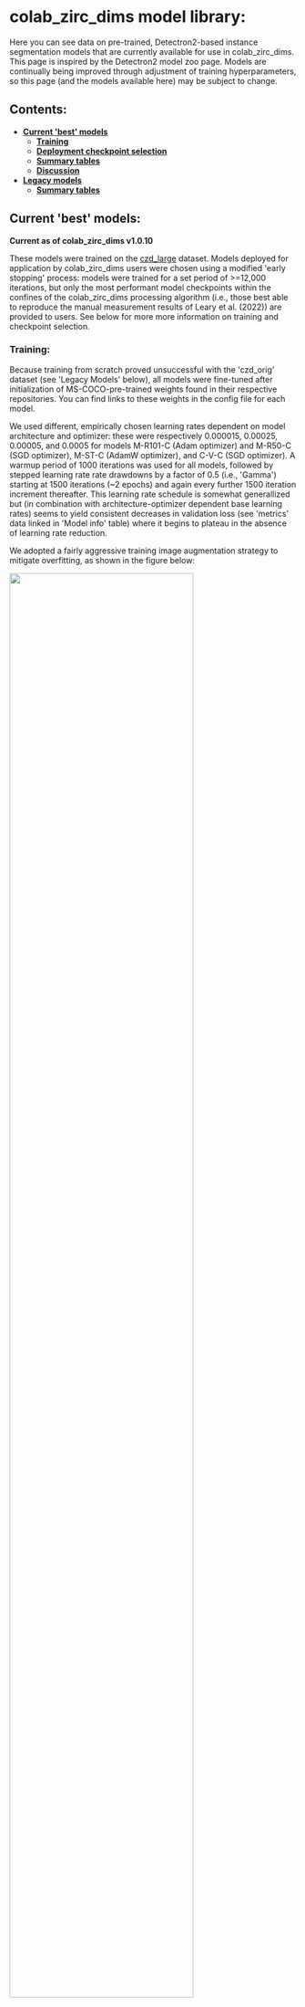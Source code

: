 # colab_zirc_dims model library:

Here you can see data on pre-trained, Detectron2-based instance segmentation models that are currently available for use in colab_zirc_dims. This page is inspired by the Detectron2 model zoo page. Models are continually being improved through adjustment of training hyperparameters, so this page (and the models available here) may be subject to change.

## Contents:
  * **[Current 'best' models](https://github.com/MCSitar/colab_zirc_dims/edit/main/model_library.md#current-best-models)**
    * **[Training](https://github.com/MCSitar/colab_zirc_dims/edit/main/model_library.md#Training)**
    * **[Deployment checkpoint selection](https://github.com/MCSitar/colab_zirc_dims/edit/main/model_library.md#selection-of-checkpoints-for-deployment)**
    * **[Summary tables](https://github.com/MCSitar/colab_zirc_dims/edit/main/model_library.md#summary-tables)**
    * **[Discussion](https://github.com/MCSitar/colab_zirc_dims/edit/main/model_library.md#discussion)**
   * **[Legacy models](https://github.com/MCSitar/colab_zirc_dims/edit/main/model_library.md#current-best-models)**
     * **[Summary tables](https://github.com/MCSitar/colab_zirc_dims/edit/main/model_library.md#summary-tables-1)**

## Current 'best' models:
**Current as of colab_zirc_dims v1.0.10**

These models were trained on the [czd_large](https://github.com/MCSitar/colab_zirc_dims/tree/main/training%20datasets#czd_large-dataset) dataset. Models deployed for application by colab_zirc_dims users were chosen using a modified 'early stopping' process: models were trained for a set period of >=12,000 iterations, but only the most performant model checkpoints within the confines of the colab_zirc_dims processing algorithm (i.e., those best able to reproduce the manual measurement results of Leary et al. (2022)) are provided to users. See below for more more information on training and checkpoint selection.

### Training:

Because training from scratch proved unsuccessful with the 'czd_orig' dataset (see 'Legacy Models' below), all models were fine-tuned after initialization of MS-COCO-pre-trained weights found in their respective repositories. You can find links to these weights in the config file for each model.

We used different, empirically chosen learning rates dependent on model architecture and optimizer: these were respectively 0.000015, 0.00025, 0.00005, and 0.0005 for models M-R101-C (Adam optimizer) and M-R50-C (SGD optimizer), M-ST-C (AdamW optimizer), and C-V-C (SGD optimizer). A warmup period of 1000 iterations was used for all models, followed by stepped learning rate rate drawdowns by a factor of 0.5 (i.e., 'Gamma') starting at 1500 iterations (~2 epochs) and again every further 1500 iteration increment thereafter. This learning rate schedule is somewhat generallized but (in combination with architecture-optimizer dependent base learning rates) seems to yield consistent decreases in validation loss (see 'metrics' data linked in 'Model info' table) where it begins to plateau in the absence of learning rate reduction.

We adopted a fairly aggressive training image augmentation strategy to mitigate overfitting, as shown in the figure below:

[<img align="center" src="https://user-images.githubusercontent.com/74220513/202050575-ca33f6ba-61b4-4fc1-b04f-c76736e709ab.png" width="80%"/>](augfig_with_defocus.png)
<figcaption><b>Random augmentations applied to training images via Detectron2 dataloader. All augmentations besides "defocus" were implemented using default Detectron2 augmentations and transformations. The random (in extent and magnitude) 'defocus blur' augmentation, which is based on a modification of code from the <a href="https://github.com/bethgelab/imagecorruptions" target="_blank" rel="noopener noreferrer">imagecorruptions</a> library, approximates a relatively common tiling-related artefact that appears in LA-ICP-MS mosaic images.</b></figcaption>
<br>
<br>
All models were trained for at least 12,000 total iterations with a batch size of 2. Training loss stabilized by ~2000 iterations for all models (see plot of Mask-RCNN-style 'mask loss', which is a loss component for all trained models, below), and mAP metrics by ~4000 iterations, with largely stochastic variations observed thereafter. Validation loss (metrics vary between model architectures, so 1:1 comparisons are not plottable) did continue to decrease until >= ~8000 iterations for all models, though apparently not at a rate resolvable in mAP metrics.

[<img align="center" src="https://user-images.githubusercontent.com/74220513/202087247-16dc7a32-330f-461c-9acf-3ac6ee18cc9d.png" width="80%"/>](plot_curves_for_github_page.png)
<figcaption><b>Loss and evaluation curves during training: mask loss (average per-ROI binary cross-entropy loss, per He et al. (2022)), MS-COCO bounding box and mask mAP metrics, and approximate grain extent overestimate rates from rapid colab_zirc_dims evaluation of a serialized version of the Leary et al. (2022) grain image-measurement dataset. MS-COCO mAP metrics were evaluated at 200 iteration intervals during training. Evaluations of the serialized dataset were only run where model checkpoints were saved (at ~1000 iteration intervals).</b></figcaption>
<br>
<br>

### Selection of checkpoints for deployment:

Model checkpoints for deployment were selected based on performance in reproducing manual per-grain long and short axis length measurements from Leary et al. (2022) using a fast, streamlined version of the colab_zirc_dims grain measurement algorithm and a serialized version of the Leary et al. (2022) dataset. We narrowed our selection window to **checkpoints at >= 4,000 training iterations** based on the observation that mAP metrics appear to increase up until this point (see curves above). We then selected checkpoints with **minimal proportions of long and/or short axis measurment results that overestimate manual (Leary et al., 2022) measurements by > 20%**.

Performance on the serialized dataset approximates but does differ slighly from results obtainable using conventional colab_zirc_dims processing, apparently due to lossy saving of the per-shot image data when serializing the dataset. Evaluations for the selected model checkpoints were consequently re-run using the conventional colab_zirc_dims process; these results are presented in the 'Evaluation results...' table below.

### Summary tables:
#### Model info:
<!---start_table_ID0--->
<table>
<thead>
	<tr>
		<th>Model</th>
		<th>Architecture</th>
		<th>Backbone</th>
		<th>Train/val dataset</th>
		<th>Training iterations</th>
		<th><a href="https://cocodataset.org/#detection-eval" target="_blank" rel="noopener noreferrer">bbox AP</a></th>
		<th><a href="https://cocodataset.org/#detection-eval" target="_blank" rel="noopener noreferrer">mask AP</a></th>
		<th>Links:</th>
	</tr>
</thead>
<tbody>
	<tr>
		<td>M-ST-C</td>
		<td>Mask-RCNN (<a href="https://github.com/facebookresearch/detectron2" target="_blank" rel="noopener noreferrer">Detectron2</a>)</td>
		<td><a href="https://github.com/xiaohu2015/SwinT_detectron2" target="_blank" rel="noopener noreferrer">Swin-T</a></td>
		<td><a href="https://github.com/MCSitar/colab_zirc_dims/tree/main/training%20datasets#czd_large-dataset" target="_blank" rel="noopener noreferrer">czd_large</a></td>
		<td>7.0k</td>
		<td><b>75.14</b></td>
		<td>75.61</td>
		<td><a href="https://raw.githubusercontent.com/MCSitar/colab_zirc_dims/main/configs/czd_large_dataset/Swin-T/SwinT_czd_large_v1.yaml" target="_blank" rel="noopener noreferrer">config</a> | <a href="https://colabzircdimsmodels.s3.us-west-1.amazonaws.com/czd_large_M-ST-C_7.0k.pth" target="_blank" rel="noopener noreferrer">model</a> | <a href="https://raw.githubusercontent.com/MCSitar/colab_zirc_dims/main/model_metrics/czd_large/czd_large_M-ST-C/training_metrics.json" target="_blank" rel="noopener noreferrer">training metrics</a></td>
	</tr>
	<tr>
		<td>M-R101-C</td>
		<td>Mask-RCNN (<a href="https://github.com/facebookresearch/detectron2" target="_blank" rel="noopener noreferrer">Detectron2</a>)</td>
		<td>ResNet-101-FPN</td>
		<td><a href="https://github.com/MCSitar/colab_zirc_dims/tree/main/training%20datasets#czd_large-dataset" target="_blank" rel="noopener noreferrer">czd_large</a></td>
		<td>7.0k</td>
		<td>73.87</td>
		<td><b>75.92</b></td>
		<td><a href="https://raw.githubusercontent.com/MCSitar/colab_zirc_dims/main/configs/czd_large_dataset/Mask-RCNN/R_101_COCO_czd_large_v1.yaml" target="_blank" rel="noopener noreferrer">config</a> | <a href="https://colabzircdimsmodels.s3.us-west-1.amazonaws.com/czd_large_M-R101-C_7.0k.pth" target="_blank" rel="noopener noreferrer">model</a> | <a href="https://raw.githubusercontent.com/MCSitar/colab_zirc_dims/main/model_metrics/czd_large/czd_large_M-R101-C/training_metrics.json" target="_blank" rel="noopener noreferrer">training metrics</a></td>
	</tr>
	<tr>
		<td>C-V-C</td>
		<td><a href="https://github.com/youngwanLEE/centermask2" target="_blank" rel="noopener noreferrer">Centermask2</a></td>
		<td><a href="https://github.com/youngwanLEE/centermask2" target="_blank" rel="noopener noreferrer">VovNetv2-99</a></td>
		<td><a href="https://github.com/MCSitar/colab_zirc_dims/tree/main/training%20datasets#czd_large-dataset" target="_blank" rel="noopener noreferrer">czd_large</a></td>
		<td>11.0k</td>
		<td>72.1</td>
		<td>72.15</td>
		<td><a href="https://raw.githubusercontent.com/MCSitar/colab_zirc_dims/main/configs/czd_large_dataset/Centermask/Cmask2_czd_large_v1.yaml" target="_blank" rel="noopener noreferrer">config</a> | <a href="https://colabzircdimsmodels.s3.us-west-1.amazonaws.com/czd_large_C-V-C_11.0k.pth" target="_blank" rel="noopener noreferrer">model</a> | <a href="https://raw.githubusercontent.com/MCSitar/colab_zirc_dims/main/model_metrics/czd_large/czd_large_C-V-C/training_metrics.json" target="_blank" rel="noopener noreferrer">training metrics</a></td>
	</tr>
	<tr>
		<td>M-R50-C</td>
		<td>Mask-RCNN (<a href="https://github.com/facebookresearch/detectron2" target="_blank" rel="noopener noreferrer">Detectron2</a>)</td>
		<td>ResNet-50-FPN</td>
		<td><a href="https://github.com/MCSitar/colab_zirc_dims/tree/main/training%20datasets#czd_large-dataset" target="_blank" rel="noopener noreferrer">czd_large</a></td>
		<td>6.0k</td>
		<td>72.21</td>
		<td>74.31</td>
		<td><a href="https://raw.githubusercontent.com/MCSitar/colab_zirc_dims/main/configs/czd_large_dataset/Mask-RCNN/R_50_COCO_czd_large_v1.yaml" target="_blank" rel="noopener noreferrer">config</a> | <a href="https://colabzircdimsmodels.s3.us-west-1.amazonaws.com/czd_large_M-R50-C_6.0k.pth" target="_blank" rel="noopener noreferrer">model</a> | <a href="https://raw.githubusercontent.com/MCSitar/colab_zirc_dims/main/model_metrics/czd_large/czd_large_M-R50-C/training_metrics.json" target="_blank" rel="noopener noreferrer">training metrics</a></td>
	</tr>
</tbody>
</table>
<!---end_table_ID0--->

#### Evaluation results on [Leary et al. (2022)](https://doi.org/10.2110/jsr.2021.101) dataset:
<!---start_table_ID1--->
<table>
<thead>
	<tr>
		<th>Model</th>
		<th>Training iterations</th>
		<th>n total</th>
		<th>n successful<sup>a</sup></th>
		<th>failure rate (%)</th>
		<th>avg. abs. long axis error (μm)</th>
		<th>avg. abs. short axis error (μm)</th>
		<th>avg. abs. long axis % error</th>
		<th>avg. abs. short axis % error</th>
		<th>avg. spot segmentation time (s)<sup>b</sup></th>
		<th>Link:</th>
	</tr>
</thead>
<tbody>
	<tr>
		<td>M-ST-C</td>
		<td>7.0k</td>
		<td>5004</td>
		<td>5003</td>
		<td><b>0.02</b></td>
		<td><b>5.66</b></td>
		<td>4.31</td>
		<td><b>7.28</b></td>
		<td>8.57</td>
		<td>0.1142</td>
		<td><a href="https://raw.githubusercontent.com/MCSitar/colab_zirc_dims/main/model_metrics/czd_large/czd_large_M-ST-C/timed_czd_test_eval.xlsx" target="_blank" rel="noopener noreferrer">data file</a></td>
	</tr>
	<tr>
		<td>M-R101-C</td>
		<td>7.0k</td>
		<td>5004</td>
		<td>4994</td>
		<td>0.1998</td>
		<td>5.76</td>
		<td>4.31</td>
		<td>7.39</td>
		<td>8.59</td>
		<td>0.1205</td>
		<td><a href="https://raw.githubusercontent.com/MCSitar/colab_zirc_dims/main/model_metrics/czd_large/czd_large_M-R101-C/timed_czd_test_eval.xlsx" target="_blank" rel="noopener noreferrer">data file</a></td>
	</tr>
	<tr>
		<td>C-V-C</td>
		<td>11.0k</td>
		<td>5004</td>
		<td>5000</td>
		<td>0.0799</td>
		<td>5.73</td>
		<td>4.34</td>
		<td>7.35</td>
		<td>8.63</td>
		<td>0.1642</td>
		<td><a href="https://raw.githubusercontent.com/MCSitar/colab_zirc_dims/main/model_metrics/czd_large/czd_large_C-V-C/timed_czd_test_eval.xlsx" target="_blank" rel="noopener noreferrer">data file</a></td>
	</tr>
	<tr>
		<td>M-R50-C</td>
		<td>6.0k</td>
		<td>5004</td>
		<td>4993</td>
		<td>0.2198</td>
		<td>5.7</td>
		<td><b>4.29</b></td>
		<td>7.32</td>
		<td><b>8.54</b></td>
		<td><b>0.0931</b></td>
		<td><a href="https://raw.githubusercontent.com/MCSitar/colab_zirc_dims/main/model_metrics/czd_large/czd_large_M-R50-C/timed_czd_test_eval.xlsx" target="_blank" rel="noopener noreferrer">data file</a></td>
	</tr>
</tbody>
</table>
<sup>a</sup>Segmentation/measurement of a spot is considered to have 'failed' if no grain mask can be obtained in the immediate vicinity of the spot target location
<br>
<sup>b</sup>Please note that this represents only the time taken to obtain a central grain mask from a single spot within colab_zirc_dims processing. Actual per-spot processing speed encompasses measurement of the resulting mask and saving verification data, and will be substantially longer.
<!---end_table_ID1--->

### Discussion:
We recommend model M-ST-C in most cases. This model produces consistently good segmentation results and seems to be robust to image artefacts.

The relatively low bounding box mAP metric for C-V-C belies its accuracy to some degree: our train-validation dataset contains numerous very small grain annotations, which (as noted by Lee and Park (2020)) Centermask struggles with. Though it is thus contraindicated for application to images with many small grains, C-V-C is quite accurate when applied to images with large (relative to image size) grains. It is recommended that users try this model if they find that M-ST-C is failing to identify or producing inaccurate masks when applied to their data.

The aforementioned models rely on code in non-Detectron2 repositories. If users encounter problems related to these dependencies (download and path management doing this is handled automatically within colab_zirc_dims processing notebooks), we recommend that they try the Detectron2 Mask-RCNN models M-R101-C and M-R50-C. These will work with only a basic Detectron2 installation.

## Legacy models:

These models were trained on the on the relatively small '[czd_orig](https://github.com/MCSitar/colab_zirc_dims/tree/main/training%20datasets#legacy-dataset-czd_orig)' dataset. Newer models generally have lower segmentation error rates and we recommend that you use them instead. Please see our [pre-print manuscript](https://gchron.copernicus.org/preprints/gchron-2022-12/) for details on model training and checkpoint selection.
### Summary tables:
#### Model info:
<!---start_table_ID2--->
<table>
<thead>
	<tr>
		<th>Model</th>
		<th>Architecture</th>
		<th>Backbone</th>
		<th>Pretraining</th>
		<th>Train/val dataset</th>
		<th>Training images randomly augmented?</th>
		<th>Training iterations</th>
		<th><a href="https://cocodataset.org/#detection-eval" target="_blank" rel="noopener noreferrer">bbox AP</a></th>
		<th><a href="https://cocodataset.org/#detection-eval" target="_blank" rel="noopener noreferrer">mask AP</a></th>
		<th>Links:</th>
	</tr>
</thead>
<tbody>
	<tr>
		<td>101_model_COCO_base</td>
		<td>Mask-RCNN (<a href="https://github.com/facebookresearch/detectron2" target="_blank" rel="noopener noreferrer">Detectron2</a>)</td>
		<td>ResNet-101-FPN</td>
		<td><a href="https://cocodataset.org/#home" target="_blank" rel="noopener noreferrer">COCO</a></td>
		<td><a href="https://github.com/MCSitar/colab_zirc_dims/tree/main/training%20datasets#legacy-dataset-czd_orig" target="_blank" rel="noopener noreferrer">czd_orig</a></td>
		<td>Yes</td>
		<td>6.0k</td>
		<td>72.57</td>
		<td>67.63</td>
		<td><a href="https://raw.githubusercontent.com/MCSitar/colab_zirc_dims/main/configs/orig_dataset/Mask-RCNN/101_model_COCO_base_orig.yaml" target="_blank" rel="noopener noreferrer">config</a> | <a href="https://colabzircdimsmodels.s3.us-west-1.amazonaws.com/101_model_COCO_base_2_6.0k.pth" target="_blank" rel="noopener noreferrer">model</a> | <a href="https://raw.githubusercontent.com/MCSitar/colab_zirc_dims/main/model_metrics/czd_orig/101_model_COCO_base/training_metrics.json" target="_blank" rel="noopener noreferrer">training metrics</a></td>
	</tr>
	<tr>
		<td>centermask2</td>
		<td><a href="https://github.com/youngwanLEE/centermask2" target="_blank" rel="noopener noreferrer">Centermask2</a></td>
		<td><a href="https://github.com/youngwanLEE/centermask2" target="_blank" rel="noopener noreferrer">VovNetv2-99</a></td>
		<td><a href="https://cocodataset.org/#home" target="_blank" rel="noopener noreferrer">COCO</a></td>
		<td><a href="https://github.com/MCSitar/colab_zirc_dims/tree/main/training%20datasets#legacy-dataset-czd_orig" target="_blank" rel="noopener noreferrer">czd_orig</a></td>
		<td>Yes</td>
		<td>4.0k</td>
		<td><b>74.37</b></td>
		<td>67.57</td>
		<td><a href="https://raw.githubusercontent.com/MCSitar/colab_zirc_dims/main/configs/orig_dataset/Centermask/Centermask2_orig.yaml" target="_blank" rel="noopener noreferrer">config</a> | <a href="https://colabzircdimsmodels.s3.us-west-1.amazonaws.com/centermask2_4.0k.pth" target="_blank" rel="noopener noreferrer">model</a> | <a href="https://raw.githubusercontent.com/MCSitar/colab_zirc_dims/main/model_metrics/czd_orig/centermask2/training_metrics.json" target="_blank" rel="noopener noreferrer">training metrics</a></td>
	</tr>
	<tr>
		<td>50_model_COCO_base</td>
		<td>Mask-RCNN (<a href="https://github.com/facebookresearch/detectron2" target="_blank" rel="noopener noreferrer">Detectron2</a>)</td>
		<td>ResNet-50-FPN</td>
		<td><a href="https://cocodataset.org/#home" target="_blank" rel="noopener noreferrer">COCO</a></td>
		<td><a href="https://github.com/MCSitar/colab_zirc_dims/tree/main/training%20datasets#legacy-dataset-czd_orig" target="_blank" rel="noopener noreferrer">czd_orig</a></td>
		<td>Yes</td>
		<td>6.0k</td>
		<td>71.2</td>
		<td>66.21</td>
		<td><a href="https://raw.githubusercontent.com/MCSitar/colab_zirc_dims/main/configs/orig_dataset/Mask-RCNN/50_model_COCO_base_orig.yaml" target="_blank" rel="noopener noreferrer">config</a> | <a href="https://colabzircdimsmodels.s3.us-west-1.amazonaws.com/50_model_COCO_base_2_6.0k.pth" target="_blank" rel="noopener noreferrer">model</a> | <a href="https://raw.githubusercontent.com/MCSitar/colab_zirc_dims/main/model_metrics/czd_orig/50_model_COCO_base/training_metrics.json" target="_blank" rel="noopener noreferrer">training metrics</a></td>
	</tr>
	<tr>
		<td>101_from_scratch</td>
		<td>Mask-RCNN (<a href="https://github.com/facebookresearch/detectron2" target="_blank" rel="noopener noreferrer">Detectron2</a>)</td>
		<td>ResNet-101-FPN</td>
		<td>None</td>
		<td><a href="https://github.com/MCSitar/colab_zirc_dims/tree/main/training%20datasets#legacy-dataset-czd_orig" target="_blank" rel="noopener noreferrer">czd_orig</a></td>
		<td>Yes</td>
		<td>8.0k</td>
		<td>65.84</td>
		<td>63.35</td>
		<td><a href="https://raw.githubusercontent.com/MCSitar/colab_zirc_dims/main/configs/orig_dataset/Mask-RCNN/101_from_scratch.yaml" target="_blank" rel="noopener noreferrer">config</a> | <a href="https://colabzircdimsmodels.s3.us-west-1.amazonaws.com/101_from_scratch_8.0k.pth" target="_blank" rel="noopener noreferrer">model</a> | <a href="https://raw.githubusercontent.com/MCSitar/colab_zirc_dims/main/model_metrics/czd_orig/101_from_scratch/training_metrics.json" target="_blank" rel="noopener noreferrer">training metrics</a></td>
	</tr>
	<tr>
		<td>50_from_scratch</td>
		<td>Mask-RCNN (<a href="https://github.com/facebookresearch/detectron2" target="_blank" rel="noopener noreferrer">Detectron2</a>)</td>
		<td>ResNet-50-FPN</td>
		<td>None</td>
		<td><a href="https://github.com/MCSitar/colab_zirc_dims/tree/main/training%20datasets#legacy-dataset-czd_orig" target="_blank" rel="noopener noreferrer">czd_orig</a></td>
		<td>Yes</td>
		<td>4.0k</td>
		<td>63.4</td>
		<td>61.45</td>
		<td><a href="https://raw.githubusercontent.com/MCSitar/colab_zirc_dims/main/configs/orig_dataset/Mask-RCNN/50_from_scratch.yaml" target="_blank" rel="noopener noreferrer">config</a> | <a href="https://colabzircdimsmodels.s3.us-west-1.amazonaws.com/50_from_scratch_4.0k.pth" target="_blank" rel="noopener noreferrer">model</a> | <a href="https://raw.githubusercontent.com/MCSitar/colab_zirc_dims/main/model_metrics/czd_orig/50_from_scratch/training_metrics.json" target="_blank" rel="noopener noreferrer">training metrics</a></td>
	</tr>
	<tr>
		<td>50_from_scratch_no_augs</td>
		<td>Mask-RCNN (<a href="https://github.com/facebookresearch/detectron2" target="_blank" rel="noopener noreferrer">Detectron2</a>)</td>
		<td>ResNet-50-FPN</td>
		<td>None</td>
		<td><a href="https://github.com/MCSitar/colab_zirc_dims/tree/main/training%20datasets#legacy-dataset-czd_orig" target="_blank" rel="noopener noreferrer">czd_orig</a></td>
		<td>No</td>
		<td>4.0k</td>
		<td>35.99</td>
		<td>35.82</td>
		<td><a href="https://raw.githubusercontent.com/MCSitar/colab_zirc_dims/main/configs/orig_dataset/Mask-RCNN/50_from_scratch_no_augs.yaml" target="_blank" rel="noopener noreferrer">config</a> | <a href="https://colabzircdimsmodels.s3.us-west-1.amazonaws.com/50_from_scratch_no_augs_4.0k.pth" target="_blank" rel="noopener noreferrer">model</a> | <a href="https://raw.githubusercontent.com/MCSitar/colab_zirc_dims/main/model_metrics/czd_orig/50_from_scratch_no_augs/training_metrics.json" target="_blank" rel="noopener noreferrer">training metrics</a></td>
	</tr>
	<tr>
		<td>mask_rcnn_swint</td>
		<td>Mask-RCNN (<a href="https://github.com/facebookresearch/detectron2" target="_blank" rel="noopener noreferrer">Detectron2</a>)</td>
		<td><a href="https://github.com/xiaohu2015/SwinT_detectron2" target="_blank" rel="noopener noreferrer">Swin-T</a></td>
		<td><a href="https://cocodataset.org/#home" target="_blank" rel="noopener noreferrer">COCO</a></td>
		<td><a href="https://github.com/MCSitar/colab_zirc_dims/tree/main/training%20datasets#legacy-dataset-czd_orig" target="_blank" rel="noopener noreferrer">czd_orig</a></td>
		<td>Yes</td>
		<td>7.0k</td>
		<td>72.42</td>
		<td><b>67.69</b></td>
		<td><a href="https://raw.githubusercontent.com/MCSitar/colab_zirc_dims/main/configs/orig_dataset/Swin-T/Swin-T_orig.yaml" target="_blank" rel="noopener noreferrer">config</a> | <a href="https://colabzircdimsmodels.s3.us-west-1.amazonaws.com/mask_rcnn_swint_7.0k.pth" target="_blank" rel="noopener noreferrer">model</a> | <a href="https://raw.githubusercontent.com/MCSitar/colab_zirc_dims/main/model_metrics/czd_orig/mask_rcnn_swint/training_metrics.json" target="_blank" rel="noopener noreferrer">training metrics</a></td>
	</tr>
</tbody>
</table>
<!---end_table_ID2--->

#### Evaluation results on [Leary et al. (2022)](https://doi.org/10.2110/jsr.2021.101) dataset:
<!---start_table_ID3--->
<table>
<thead>
	<tr>
		<th>Model</th>
		<th>Training iterations</th>
		<th>n total</th>
		<th>n successful<sup>a</sup></th>
		<th>failure rate (%)</th>
		<th>avg. abs. long axis error (μm)</th>
		<th>avg. abs. short axis error (μm)</th>
		<th>avg. abs. long axis % error</th>
		<th>avg. abs. short axis % error</th>
		<th>avg. spot segmentation time (s)<sup>b</sup></th>
		<th>Link:</th>
	</tr>
</thead>
<tbody>
	<tr>
		<td>101_model_COCO_base</td>
		<td>6.0k</td>
		<td>5004</td>
		<td>5003</td>
		<td><b>0.02</b></td>
		<td>6.11</td>
		<td><b>4.39</b></td>
		<td>7.96</td>
		<td><b>8.83</b></td>
		<td>0.1187</td>
		<td><a href="https://raw.githubusercontent.com/MCSitar/colab_zirc_dims/main/model_metrics/czd_orig/101_model_COCO_base/timed_czd_test_eval.xlsx" target="_blank" rel="noopener noreferrer">data file</a></td>
	</tr>
	<tr>
		<td>centermask2</td>
		<td>4.0k</td>
		<td>5004</td>
		<td>4998</td>
		<td>0.1199</td>
		<td><b>6.02</b></td>
		<td>4.44</td>
		<td>7.85</td>
		<td>9.0</td>
		<td>0.1136</td>
		<td><a href="https://raw.githubusercontent.com/MCSitar/colab_zirc_dims/main/model_metrics/czd_orig/centermask2/timed_czd_test_eval.xlsx" target="_blank" rel="noopener noreferrer">data file</a></td>
	</tr>
	<tr>
		<td>50_model_COCO_base</td>
		<td>6.0k</td>
		<td>5004</td>
		<td>4992</td>
		<td>0.2398</td>
		<td>6.2</td>
		<td>4.48</td>
		<td>8.04</td>
		<td>8.98</td>
		<td><b>0.0722</b></td>
		<td><a href="https://raw.githubusercontent.com/MCSitar/colab_zirc_dims/main/model_metrics/czd_orig/50_model_COCO_base/timed_czd_test_eval.xlsx" target="_blank" rel="noopener noreferrer">data file</a></td>
	</tr>
	<tr>
		<td>101_from_scratch</td>
		<td>8.0k</td>
		<td>5004</td>
		<td>4931</td>
		<td>1.4588</td>
		<td>7.73</td>
		<td>5.65</td>
		<td>9.75</td>
		<td>11.45</td>
		<td>0.1073</td>
		<td><a href="https://raw.githubusercontent.com/MCSitar/colab_zirc_dims/main/model_metrics/czd_orig/101_from_scratch/timed_czd_test_eval.xlsx" target="_blank" rel="noopener noreferrer">data file</a></td>
	</tr>
	<tr>
		<td>50_from_scratch</td>
		<td>4.0k</td>
		<td>5004</td>
		<td>4988</td>
		<td>0.3197</td>
		<td>7.65</td>
		<td>5.45</td>
		<td>9.46</td>
		<td>10.91</td>
		<td>0.0868</td>
		<td><a href="https://raw.githubusercontent.com/MCSitar/colab_zirc_dims/main/model_metrics/czd_orig/50_from_scratch/timed_czd_test_eval.xlsx" target="_blank" rel="noopener noreferrer">data file</a></td>
	</tr>
	<tr>
		<td>50_from_scratch_no_augs</td>
		<td>4.0k</td>
		<td>5004</td>
		<td>4749</td>
		<td>5.0959</td>
		<td>13.09</td>
		<td>8.56</td>
		<td>17.18</td>
		<td>18.16</td>
		<td>0.1084</td>
		<td><a href="https://raw.githubusercontent.com/MCSitar/colab_zirc_dims/main/model_metrics/czd_orig/50_from_scratch_no_augs/timed_czd_test_eval.xlsx" target="_blank" rel="noopener noreferrer">data file</a></td>
	</tr>
	<tr>
		<td>mask_rcnn_swint</td>
		<td>7.0k</td>
		<td>5004</td>
		<td>4993</td>
		<td>0.2198</td>
		<td><b>6.02</b></td>
		<td>4.53</td>
		<td><b>7.71</b></td>
		<td>8.96</td>
		<td>0.1295</td>
		<td><a href="https://raw.githubusercontent.com/MCSitar/colab_zirc_dims/main/model_metrics/czd_orig/mask_rcnn_swint/timed_czd_test_eval.xlsx" target="_blank" rel="noopener noreferrer">data file</a></td>
	</tr>
</tbody>
</table>
<sup>a</sup>Segmentation/measurement of a spot is considered to have 'failed' if no grain mask can be obtained in the immediate vicinity of the spot target location.
<br>
<sup>b</sup>Please note that this represents only the time taken to obtain a central grain mask from a single spot within colab_zirc_dims processing. Actual per-spot processing speed encompasses measurement of the resulting mask and saving verification data, and will be substantially longer.
<!---end_table_ID3--->

## References:

He, K., Gkioxari, G., Dollár, P., and Girshick, R.: Mask R-CNN, arXiv:1703.06870 [cs], 2018.

Leary, R. J., Smith, M. E., and Umhoefer, P.: Grain-Size Control on Detrital Zircon Cycloprovenance in the Late Paleozoic Paradox and Eagle Basins, USA, J. Geophys. Res. Solid Earth, 125, e2019JB019226, https://doi.org/10.1029/2019JB019226, 2020.

Leary, R. J., Smith, M. E., and Umhoefer, P.: Mixed eolian–longshore sediment transport in the late Paleozoic Arizona shelf and Pedregosa basin, U.S.A.: A case study in grain-size analysis of detrital-zircon datasets, Journal of Sedimentary Research, 92, 676–694, https://doi.org/10.2110/jsr.2021.101, 2022.

Lee, Y. and Park, J.: CenterMask : Real-Time Anchor-Free Instance Segmentation, arXiv:1911.06667 [cs], 2020.

Liu, Z., Lin, Y., Cao, Y., Hu, H., Wei, Y., Zhang, Z., Lin, S., and Guo, B.: Swin Transformer: Hierarchical Vision Transformer using Shifted Windows, https://doi.org/10.48550/ARXIV.2103.14030, 2021.

Michaelis, C., Mitzkus, B., Geirhos, R., Rusak, E., Bringmann, O., Ecker, A. S., Bethge, M., and Brendel, W.: Benchmarking Robustness in Object Detection: Autonomous Driving when Winter is Coming, https://doi.org/10.48550/arXiv.1907.07484, 31 March 2020.

Wu, Y., Kirillov, A., Massa, F., Lo, W.-Y., and Girshick, R.: Detectron2, 2019.

Ye, H., Yang, Y., and L3str4nge: SwinT_detectron2: v1.2, , https://doi.org/10.5281/ZENODO.6468976, 2021.

